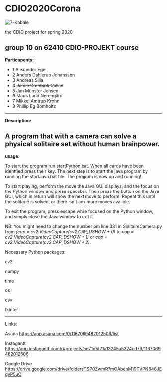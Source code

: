 # CDIO2020Corona

![7-Kabale](https://cdn.discordapp.com/attachments/454248335189213187/725284283312373860/GUI_bord.png)

the CDIO project for spring 2020

group 10 on 62410 CDIO-PROJEKT course
------------------------------------------------------
**Particapents:**

* 1 Alexander Ege
* 2 Anders Dahlerup Johansson
* 3 Andreas Silla
* 4 ~~Jamie Grønbæk Callan~~
* 5 Jan Münster Jensen
* 6 Mads Lund Nerengård
* 7 Mikkel Amtrup Krohn
* 8 Phillip Eg Bomholtz
-------------------------------------------------------
**Description:**

A program that with a camera can solve a physical
solitaire set without human brainpower.
-------------------------------------------------------
**usage:**

To start the program run startPython.bat. When all cards have been identfied press the r key.
The next step is to start the java program by running the startJava.bat file. The program is now up and running!

To start playing, perform the move the Java GUI displays, and the focus on the Python window and press spacebar. Then press the button on the Java GUI, which in return will show the next move to perform. Repeat this until the solitarie is solved, or there isn't any more moves avalible.

To exit the program, press escape while focused on the Python window, and simply close the Java window to exit it. 

NB: You might need to change the number om line 331 in SolitaireCamera.py from *(cap = cv2.VideoCapture(cv2.CAP_DSHOW + 0)* to *cap = cv2.VideoCapture(cv2.CAP_DSHOW + 1)* or *cap = cv2.VideoCapture(cv2.CAP_DSHOW + 2)*.




Necessary Python packages:

cv2

numpy

time

os

csv

tkinter


-------------------------------------------------------


Links:

Asana
https://app.asana.com/0/1167069482012506/list

Instagantt
https://app.instagantt.com/r#projects/5e71d5f71a13245a5324cd79/1167069482012506

Google Drive
https://drive.google.com/drive/folders/1SP0ZwmR7mOAbenM19TVPN648JEgvP5uC

